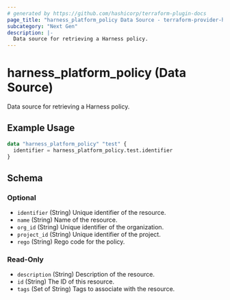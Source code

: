 ```yaml
---
# generated by https://github.com/hashicorp/terraform-plugin-docs
page_title: "harness_platform_policy Data Source - terraform-provider-harness"
subcategory: "Next Gen"
description: |-
  Data source for retrieving a Harness policy.
---
```


# harness_platform_policy (Data Source)

Data source for retrieving a Harness policy.

## Example Usage

```terraform
data "harness_platform_policy" "test" {
  identifier = harness_platform_policy.test.identifier
}
```

<!-- schema generated by tfplugindocs -->
## Schema

### Optional

- `identifier` (String) Unique identifier of the resource.
- `name` (String) Name of the resource.
- `org_id` (String) Unique identifier of the organization.
- `project_id` (String) Unique identifier of the project.
- `rego` (String) Rego code for the policy.

### Read-Only

- `description` (String) Description of the resource.
- `id` (String) The ID of this resource.
- `tags` (Set of String) Tags to associate with the resource.
